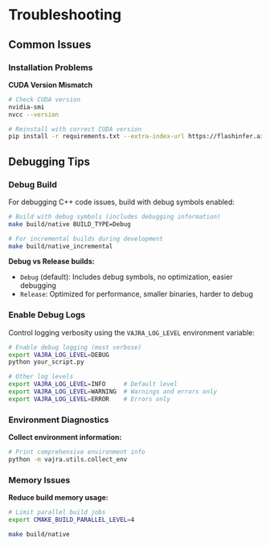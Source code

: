 # Troubleshooting

## Common Issues

### Installation Problems

**CUDA Version Mismatch**
```bash
# Check CUDA version
nvidia-smi
nvcc --version

# Reinstall with correct CUDA version
pip install -r requirements.txt --extra-index-url https://flashinfer.ai/whl/cu124/torch2.4/
```

## Debugging Tips

### Debug Build

For debugging C++ code issues, build with debug symbols enabled:

```bash
# Build with debug symbols (includes debugging information)
make build/native BUILD_TYPE=Debug

# For incremental builds during development
make build/native_incremental
```

**Debug vs Release builds:**
- `Debug` (default): Includes debug symbols, no optimization, easier debugging
- `Release`: Optimized for performance, smaller binaries, harder to debug

### Enable Debug Logs

Control logging verbosity using the `VAJRA_LOG_LEVEL` environment variable:

```bash
# Enable debug logging (most verbose)
export VAJRA_LOG_LEVEL=DEBUG
python your_script.py

# Other log levels
export VAJRA_LOG_LEVEL=INFO     # Default level
export VAJRA_LOG_LEVEL=WARNING  # Warnings and errors only
export VAJRA_LOG_LEVEL=ERROR    # Errors only
```

### Environment Diagnostics

**Collect environment information:**
```bash
# Print comprehensive environment info
python -m vajra.utils.collect_env
```

### Memory Issues

**Reduce build memory usage:**

```bash
# Limit parallel build jobs
export CMAKE_BUILD_PARALLEL_LEVEL=4

make build/native
```
